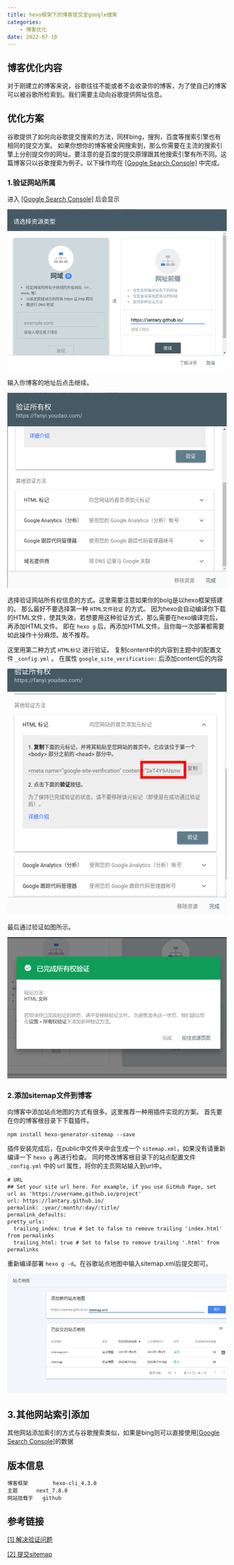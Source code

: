 ```yaml
---
title: hexo框架下的博客提交至google搜索
categories:
	- 博客优化
date: 2022-07-10
---
```


## 博客优化内容

对于刚建立的博客来说，谷歌往往不能或者不会收录你的博客，为了使自己的博客可以被谷歌所检索到。我们需要主动向谷歌提供网址信息。

## 优化方案

谷歌提供了如何向谷歌提交搜索的方法，同样bing，搜狗，百度等搜索引擎也有相同的提交方案。
如果你想你的博客被全网搜索到，那么你需要在主流的搜索引擎上分别提交你的网址。要注意的是百度的提交原理跟其他搜索引擎有所不同。这篇博客只以谷歌搜索为例子。以下操作均在 [[Google Search Console]][link1] 中完成。

### 1.验证网站所属

进入 [[Google Search Console]][link1] 后会显示

![piture_1][p1]

输入你博客的地址后点击继续。

![piture_2][p2]

选择验证网站所有权信息的方式。这里需要注意如果你的bolg是以hexo框架搭建的。 那么最好不要选择第一种 `HTML文件验证` 的方式。 因为hexo会自动编译你下载的HTML文件，使其失效，若想要用这种验证方式，那么需要在hexo编译完后，再添加HTML文件。 即在 `hexo g` 后，再添加HTML文件。且你每一次部署都需要如此操作十分麻烦。故不推荐。

这里用第二种方式 `HTML标记` 进行验证。 复制content中的内容到主题中的配置文件 `_config.yml` 。 在属性 `google_site_verification:` 后添加content后的内容

![piture_3][p3]

最后通过验证如图所示。

![piture_4][p4]

### 2.添加sitemap文件到博客

向博客中添加站点地图的方式有很多。这里推荐一种用插件实现的方案。 首先要在你的博客根目录下下载插件。
```
npm install hexo-generator-sitemap --save
```
插件安装完成后，在public中文件夹中会生成一个 `sitemap.xml`，如果没有请重新编译一下 `hexo g` 再进行检查。 同时修改博客根目录下的站点配置文件 `_config.yml` 中的 url 属性，将你的主页网站输入到url中。

```
# URL
## Set your site url here. For example, if you use GitHub Page, set url as 'https://username.github.io/project'
url: https://lantary.github.io/
permalink: :year/:month/:day/:title/
permalink_defaults:
pretty_urls:
  trailing_index: true # Set to false to remove trailing 'index.html' from permalinks
  trailing_html: true # Set to false to remove trailing '.html' from permalinks
```
重新编译部署 `hexo g -d`。在谷歌站点地图中输入sitemap.xml后提交即可。

![piture_5][p5]

## 3.其他网站索引添加

其他网站添加索引的方式与谷歌搜索类似，如果是bing则可以直接使用[[Google Search Console]][link1]的数据

## 版本信息
```
博客框架		hexo-cli_4.3.0
主题		next_7.8.0
网站挂载于	github
```



	

## 参考链接

[[1] 解决验证问题](https://javahikers.github.io/2019/06/16/personal-blog-being-included-in-google/)

[[2] 提交sitemap](https://zhuanlan.zhihu.com/p/100922816)


[link1]: https://search.google.com/search-console/about

[p1]: https://raw.githubusercontent.com/Lantary/Private_warehouses/main/hexo%E6%A1%86%E6%9E%B6%E4%B8%8B%E7%9A%84%E5%8D%9A%E5%AE%A2%E6%8F%90%E4%BA%A4%E8%87%B3google%E6%90%9C%E7%B4%A2/p1.png
[p2]: https://github.com/Lantary/Private_warehouses/blob/main/hexo%E6%A1%86%E6%9E%B6%E4%B8%8B%E7%9A%84%E5%8D%9A%E5%AE%A2%E6%8F%90%E4%BA%A4%E8%87%B3google%E6%90%9C%E7%B4%A2/p2.png?raw=true
[p3]: https://raw.githubusercontent.com/Lantary/Private_warehouses/main/hexo%E6%A1%86%E6%9E%B6%E4%B8%8B%E7%9A%84%E5%8D%9A%E5%AE%A2%E6%8F%90%E4%BA%A4%E8%87%B3google%E6%90%9C%E7%B4%A2/p3.png
[p4]: https://raw.githubusercontent.com/Lantary/Private_warehouses/main/hexo%E6%A1%86%E6%9E%B6%E4%B8%8B%E7%9A%84%E5%8D%9A%E5%AE%A2%E6%8F%90%E4%BA%A4%E8%87%B3google%E6%90%9C%E7%B4%A2/p4.png
[p5]: https://github.com/Lantary/Private_warehouses/blob/main/hexo%E6%A1%86%E6%9E%B6%E4%B8%8B%E7%9A%84%E5%8D%9A%E5%AE%A2%E6%8F%90%E4%BA%A4%E8%87%B3google%E6%90%9C%E7%B4%A2/p5.png?raw=true


